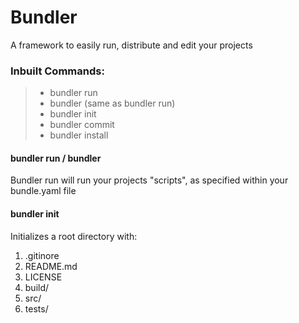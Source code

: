 # Bundler
A framework to easily run, distribute and edit your projects
  
### Inbuilt Commands:
> * bundler run
> * bundler (same as bundler run)
> * bundler init
> * bundler commit
> * bundler install

#### bundler run / bundler
Bundler run will run your projects "scripts", as specified within your bundle.yaml file

#### bundler init
Initializes a root directory with:  
1. .gitinore
2. README.md
3. LICENSE
4. build/
5. src/
6. tests/
